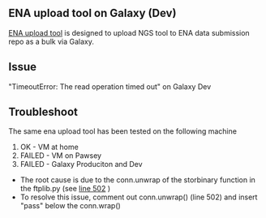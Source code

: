 ## ENA upload tool on Galaxy (Dev)
[ENA upload tool](https://github.com/usegalaxy-eu/ena-upload-cli) is designed to upload NGS tool to ENA data submission repo as a bulk via Galaxy.

## Issue
"TimeoutError: The read operation timed out" on Galaxy Dev 

## Troubleshoot
The same ena upload tool has been tested on the following machine
1) OK - VM at home
2) FAILED - VM on Pawsey
3) FAILED - Galaxy Produciton and Dev

- The root cause is due to the conn.unwrap of the storbinary function in the ftplib.py (see [line 502](https://github.com/python/cpython/blob/8b541c017ea92040add608b3e0ef8dc85e9e6060/Lib/ftplib.py#L502) )
- To resolve this issue, comment out conn.unwrap() (line 502) and insert "pass" below the conn.wrap()
